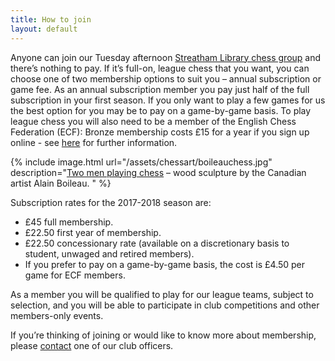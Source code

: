 ```yaml
---
title: How to join
layout: default
---
```


Anyone can join our Tuesday afternoon [Streatham Library chess group](/about/venues.html#whitelion) and there’s nothing
to pay. If it’s full-on, league chess that you want, you can choose one of two membership
options to suit you – annual subscription or game fee.
As an annual subscription member you pay just half of the full subscription in your first season.
If you only want to play a few games for us the best option for you may be to pay on a game-by-game basis.
To play league chess you will also need to be a member of the English Chess Federation (ECF):
Bronze membership costs £15 for a year if you sign up online - see
[here](http://www.englishchess.org.uk/membership/joining/guide-to-joining-the-ecf/) for further information.

{% include image.html url="/assets/chessart/boileauchess.jpg" description="[Two men playing chess](http://streathambrixtonchess.blogspot.com/2008/08/chess-in-art-xi.html) – wood sculpture by the Canadian artist Alain Boileau. " %}

Subscription rates for the 2017-2018 season are:

* £45 full membership.
* £22.50 first year of membership.
* £22.50 concessionary rate (available on a discretionary basis to student, unwaged and retired members).
* If you prefer to pay on a game-by-game basis, the cost is £4.50 per game for ECF members.

As a member you will be qualified to play for our league teams, subject to selection, and you will be able to participate in club competitions and other members-only events.

If you’re thinking of joining or would like to know more about membership, please [contact](/contact.html) one of our club officers.
